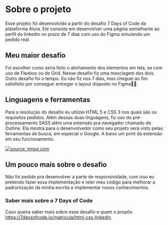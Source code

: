 # Sobre o projeto
  Esse projeto foi desenvolvido a partir do desafio 7 Days of Code da plataforma Alura. Ele consiste em desenvolver uma página semelhante ao perfil do linkedin no prazo de 7 dias com uso do Figma simulando um pedido real.

## Meu maior desafio
  Foi escolher como seria feito o alinhamento dos elementos em tela, se com uso de Flexbox ou do Grid. Nesse desafio fiz uma mesclagem dos dois.
  Outro desafio foi o tempo. Eu não fiz nos 7 dias, mas cheguei ao fim satisfeito por conseguir entregar o layout disposto no Figma✌🏻.

## Linguagens e ferramentas
  Para a resolução do desafio eu utilizei HTML 5 e CSS 3 nos quais são os requisitos pedidos. Além dessas duas linguagens, fiz uso do pré-processamento SASS além uma extensão pra navegador chamado de Outline. Ela mostra para o desenvolvedor como seu projeto será visto pelas ferramentas de busca, em especial o Google. A baixo um print da extensão em seu funcionamento.
  
<a href="https://imgur.com/NSgkKhy"><img src="https://i.imgur.com/NSgkKhy.png" title="source: imgur.com" /></a>

## Um pouco mais sobre o desafio
  Não foi pedido pra desenvolver a parte de responsividade, com isso eu pretendo fazer essa implementação e reler meu código para melhorar a padronização da minha escrita e implementar novos conhecimentos.

### Saber mais sobre o 7 Days of Code
  Caso queira saber mais sobre esse desafio e quem o propôs: https://7daysofcode.io/matricula/html-css-linkedin

